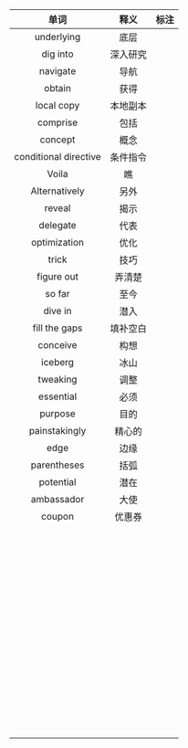 |单词|释义|标注|
|:--:|:--:|:--:|
|underlying |底层||
|dig into|深入研究||
|navigate|导航||
|obtain|获得||
|local copy|本地副本||
|comprise|包括||
|concept|概念||
|conditional directive|条件指令||
|Voila|瞧||
|Alternatively|另外||
|reveal|揭示||
|delegate|代表||
|optimization|优化||
|trick |技巧||
|figure out|弄清楚||
| so far|至今||
|dive in |潜入||
| fill the gaps|填补空白||
| conceive|构想||
|iceberg|冰山||
|tweaking|调整||
|essential|必须||
|purpose |目的||
|painstakingly |精心的||
|edge |边缘||
|parentheses |括弧||
|potential |潜在||
|ambassador|大使||
|coupon|优惠券||
||||
||||
||||
||||
||||
||||
||||
||||
||||
||||
||||
||||
||||
||||
||||
||||
||||
||||
||||
||||
||||
||||
||||
||||
||||
||||
||||
||||
||||
||||
||||
||||
||||
||||
||||
||||
||||
||||
||||
||||
||||
||||
||||
||||
||||
||||
||||
||||
||||
||||
||||
||||
||||
||||
||||
||||
||||
||||
||||
||||
||||
||||

